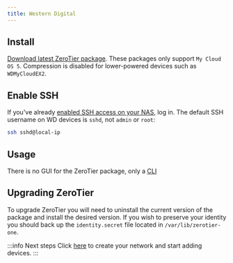 ```yaml
---
title: Western Digital
---
```


## Install

[Download latest ZeroTier package](http://download.zerotier.com/dist/wd/). These packages only support `My Cloud OS 5`. Compression is disabled for lower-powered devices such as `WDMyCloudEX2`.

## Enable SSH

If you've already [enabled SSH access on your NAS](https://support-en.wd.com/app/answers/detail/a_id/14460), log in. The default SSH username on WD devices is `sshd`, not `admin` or `root`:

```sh
ssh sshd@local-ip
```

## Usage

There is no GUI for the ZeroTier package, only a [CLI](./cli.md)

## Upgrading ZeroTier

To upgrade ZeroTier you will need to uninstall the current version of the package and install the desired version. If you wish to preserve your identity you should back up the `identity.secret` file located in `/var/lib/zerotier-one`.

:::info Next steps
Click [here](/start/) to create your network and start adding devices.
:::
